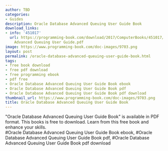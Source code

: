 ```yaml
---
author: TBD
categories:
- Guides
description: Oracle Database Advanced Queuing User Guide Book
download_links:
- info: '451017'
  url: https://programming-book.com/download/2017/ComputerBooks/451017/Oracle Database
    Advanced Queuing User Guide.pdf
image: https://www.programming-book.com/doc-images/9703.png
layout: post
permalink: /oracle-database-advanced-queuing-user-guide-book.html
tags:
- free book download
- free pdf download
- free programming ebook
- pdf free
- Oracle Database Advanced Queuing User Guide Book ebook
- Oracle Database Advanced Queuing User Guide Book pdf
- Oracle Database Advanced Queuing User Guide Book pdf download
thumbnail_url: https://www.programming-book.com/doc-images/9703.png
title: Oracle Database Advanced Queuing User Guide Book
---
```


 
<div class="item-desc text-justify">
  "Oracle Database Advanced Queuing User Guide Book" is available in PDF format. This books is free to download. Learn from this free book and enhance your skills.
  <br>
  #Oracle Database Advanced Queuing User Guide Book ebook, #Oracle Database Advanced Queuing User Guide Book pdf, #Oracle Database Advanced Queuing User Guide Book pdf download
</div>